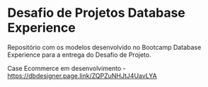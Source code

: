 # Desafio de Projetos Database Experience
Repositório com os modelos desenvolvido no Bootcamp Database Experience para a entrega do Desafio de Projeto.

Case Ecommerce em desenvolvimento - https://dbdesigner.page.link/ZQPZuNHJtJ4UavLYA
